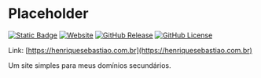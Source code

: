 # Placeholder

[![Static Badge](https://img.shields.io/badge/status-stable-%232FBF50)](https://github.com/henriquesebastiao/placeholder/)
[![Website](https://img.shields.io/website?url=https%3A%2F%2Fhenriquesebastiao.com.br%2F)](https://henriquesebastiao.com.br/)
[![GitHub Release](https://img.shields.io/github/v/release/henriquesebastiao/placeholder?color=blue)](https://github.com/henriquesebastiao/placeholder/releases)
[![GitHub License](https://img.shields.io/github/license/henriquesebastiao/placeholder?color=blue)](https://github.com/henriquesebastiao/placeholder/blob/main/LICENSE)

Link: [https://henriquesebastiao.com.br](https://henriquesebastiao.com.br)

Um site simples para meus domínios secundários.
